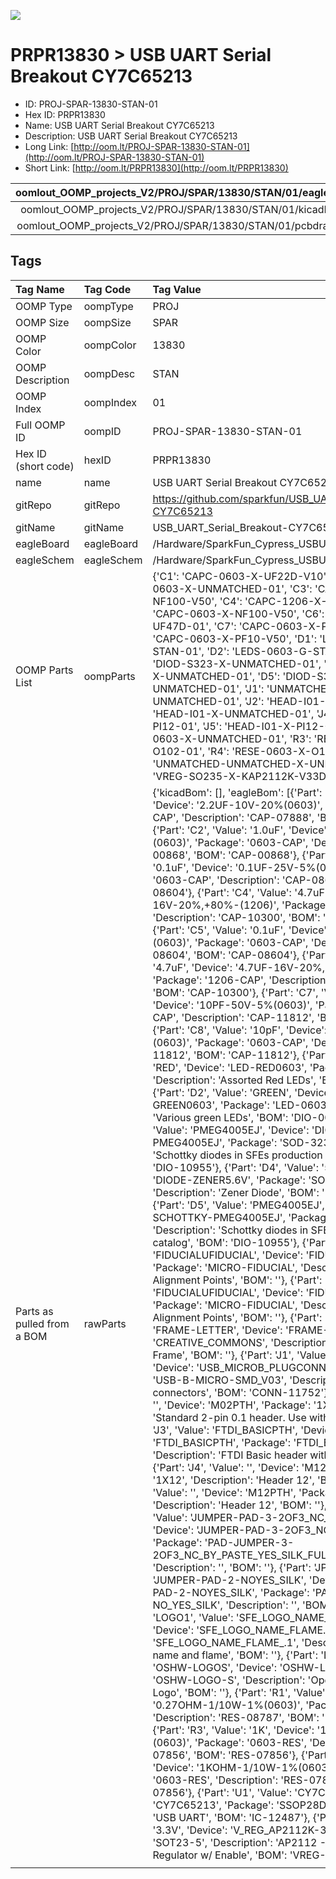 


  
![][im]
# PRPR13830 > USB UART Serial Breakout CY7C65213

- ID: PROJ-SPAR-13830-STAN-01
- Hex ID: PRPR13830
- Name: USB UART Serial Breakout CY7C65213
- Description: USB UART Serial Breakout CY7C65213
- Long Link: [http://oom.lt/PROJ-SPAR-13830-STAN-01](http://oom.lt/PROJ-SPAR-13830-STAN-01)
- Short Link: [http://oom.lt/PRPR13830](http://oom.lt/PRPR13830)
  

|oomlout_OOMP_projects_V2/PROJ/SPAR/13830/STAN/01/eagleImage.png|oomlout_OOMP_projects_V2/PROJ/SPAR/13830/STAN/01/eagleSchemImage.png|oomlout_OOMP_projects_V2/PROJ/SPAR/13830/STAN/01/kicadPcb3dFront.png|oomlout_OOMP_projects_V2/PROJ/SPAR/13830/STAN/01/kicadPcb3dBack.png|
| :---: | :---: | :---: | :---: |
|oomlout_OOMP_projects_V2/PROJ/SPAR/13830/STAN/01/kicadPcb3d.png|oomlout_OOMP_projects_V2/PROJ/SPAR/13830/STAN/01/bomBack.png|oomlout_OOMP_projects_V2/PROJ/SPAR/13830/STAN/01/bomFront.png|oomlout_OOMP_projects_V2/PROJ/SPAR/13830/STAN/01/pcbdraw.svg|
|oomlout_OOMP_projects_V2/PROJ/SPAR/13830/STAN/01/pcbdrawBack.svg||||

## Tags
  

|Tag Name|Tag Code|Tag Value|
| :--- | :--- | :--- |
|OOMP Type|oompType|PROJ|
|OOMP Size|oompSize|SPAR|
|OOMP Color|oompColor|13830|
|OOMP Description|oompDesc|STAN|
|OOMP Index|oompIndex|01|
|Full OOMP ID|oompID|PROJ-SPAR-13830-STAN-01|
|Hex ID (short code)|hexID|PRPR13830|
|name|name|USB UART Serial Breakout CY7C65213|
|gitRepo|gitRepo|https://github.com/sparkfun/USB_UART_Serial_Breakout-CY7C65213|
|gitName|gitName|USB_UART_Serial_Breakout-CY7C65213|
|eagleBoard|eagleBoard|/Hardware/SparkFun_Cypress_USBUART_BOB.brd|
|eagleSchem|eagleSchem|/Hardware/SparkFun_Cypress_USBUART_BOB.sch|
|OOMP Parts List|oompParts|{'C1': 'CAPC-0603-X-UF22D-V10', 'C2': 'CAPC-0603-X-UNMATCHED-01', 'C3': 'CAPC-0603-X-NF100-V50', 'C4': 'CAPC-1206-X-UF47D-01', 'C5': 'CAPC-0603-X-NF100-V50', 'C6': 'CAPC-1206-X-UF47D-01', 'C7': 'CAPC-0603-X-PF10-V50', 'C8': 'CAPC-0603-X-PF10-V50', 'D1': 'LEDS-0603-R-STAN-01', 'D2': 'LEDS-0603-G-STAN-01', 'D3': 'DIOD-S323-X-UNMATCHED-01', 'D4': 'DIOD-S323-X-UNMATCHED-01', 'D5': 'DIOD-S323-X-UNMATCHED-01', 'J1': 'UNMATCHED-UNMATCHED-X-UNMATCHED-01', 'J2': 'HEAD-I01-X-PI02-01', 'J3': 'HEAD-I01-X-UNMATCHED-01', 'J4': 'HEAD-I01-X-PI12-01', 'J5': 'HEAD-I01-X-PI12-01', 'R1': 'RESE-0603-X-UNMATCHED-01', 'R3': 'RESE-0603-X-O102-01', 'R4': 'RESE-0603-X-O102-01', 'U1': 'UNMATCHED-UNMATCHED-X-UNMATCHED-01', 'U2': 'VREG-SO235-X-KAP2112K-V33D'}|
|Parts as pulled from a BOM|rawParts|{'kicadBom': [], 'eagleBom': [{'Part': 'C1', 'Value': '2.2uF', 'Device': '2.2UF-10V-20%(0603)', 'Package': '0603-CAP', 'Description': 'CAP-07888', 'BOM': 'CAP-07888'}, {'Part': 'C2', 'Value': '1.0uF', 'Device': '1.0UF-16V-10%(0603)', 'Package': '0603-CAP', 'Description': 'CAP-00868', 'BOM': 'CAP-00868'}, {'Part': 'C3', 'Value': '0.1uF', 'Device': '0.1UF-25V-5%(0603)', 'Package': '0603-CAP', 'Description': 'CAP-08604', 'BOM': 'CAP-08604'}, {'Part': 'C4', 'Value': '4.7uF', 'Device': '4.7UF-16V-20%,+80%-(1206)', 'Package': '1206-CAP', 'Description': 'CAP-10300', 'BOM': 'CAP-10300'}, {'Part': 'C5', 'Value': '0.1uF', 'Device': '0.1UF-25V-5%(0603)', 'Package': '0603-CAP', 'Description': 'CAP-08604', 'BOM': 'CAP-08604'}, {'Part': 'C6', 'Value': '4.7uF', 'Device': '4.7UF-16V-20%,+80%-(1206)', 'Package': '1206-CAP', 'Description': 'CAP-10300', 'BOM': 'CAP-10300'}, {'Part': 'C7', 'Value': '10pF', 'Device': '10PF-50V-5%(0603)', 'Package': '0603-CAP', 'Description': 'CAP-11812', 'BOM': 'CAP-11812'}, {'Part': 'C8', 'Value': '10pF', 'Device': '10PF-50V-5%(0603)', 'Package': '0603-CAP', 'Description': 'CAP-11812', 'BOM': 'CAP-11812'}, {'Part': 'D1', 'Value': 'RED', 'Device': 'LED-RED0603', 'Package': 'LED-0603', 'Description': 'Assorted Red LEDs', 'BOM': 'DIO-00819'}, {'Part': 'D2', 'Value': 'GREEN', 'Device': 'LED-GREEN0603', 'Package': 'LED-0603', 'Description': 'Various green LEDs', 'BOM': 'DIO-00821'}, {'Part': 'D3', 'Value': 'PMEG4005EJ', 'Device': 'DIODE-SCHOTTKY-PMEG4005EJ', 'Package': 'SOD-323', 'Description': 'Schottky diodes in SFEs production catalog', 'BOM': 'DIO-10955'}, {'Part': 'D4', 'Value': '5.6V', 'Device': 'DIODE-ZENER5.6V', 'Package': 'SOD-323', 'Description': 'Zener Diode', 'BOM': 'DIO-12442'}, {'Part': 'D5', 'Value': 'PMEG4005EJ', 'Device': 'DIODE-SCHOTTKY-PMEG4005EJ', 'Package': 'SOD-323', 'Description': 'Schottky diodes in SFEs production catalog', 'BOM': 'DIO-10955'}, {'Part': 'FD1', 'Value': 'FIDUCIALUFIDUCIAL', 'Device': 'FIDUCIALUFIDUCIAL', 'Package': 'MICRO-FIDUCIAL', 'Description': 'Fiducial Alignment Points', 'BOM': ''}, {'Part': 'FD2', 'Value': 'FIDUCIALUFIDUCIAL', 'Device': 'FIDUCIALUFIDUCIAL', 'Package': 'MICRO-FIDUCIAL', 'Description': 'Fiducial Alignment Points', 'BOM': ''}, {'Part': 'FRAME1', 'Value': 'FRAME-LETTER', 'Device': 'FRAME-LETTER', 'Package': 'CREATIVE_COMMONS', 'Description': 'Schematic Frame', 'BOM': ''}, {'Part': 'J1', 'Value': 'MICROB', 'Device': 'USB_MICROB_PLUGCONN-11752', 'Package': 'USB-B-MICRO-SMD_V03', 'Description': 'USB Micro-B connectors', 'BOM': 'CONN-11752'}, {'Part': 'J2', 'Value': '', 'Device': 'M02PTH', 'Package': '1X02', 'Description': 'Standard 2-pin 0.1 header. Use with', 'BOM': ''}, {'Part': 'J3', 'Value': 'FTDI_BASICPTH', 'Device': 'FTDI_BASICPTH', 'Package': 'FTDI_BASIC', 'Description': 'FTDI Basic header with labels', 'BOM': ''}, {'Part': 'J4', 'Value': '', 'Device': 'M12PTH', 'Package': '1X12', 'Description': 'Header 12', 'BOM': ''}, {'Part': 'J5', 'Value': '', 'Device': 'M12PTH', 'Package': '1X12', 'Description': 'Header 12', 'BOM': ''}, {'Part': 'JP1', 'Value': 'JUMPER-PAD-3-2OF3_NC_BY_PASTE', 'Device': 'JUMPER-PAD-3-2OF3_NC_BY_PASTE', 'Package': 'PAD-JUMPER-3-2OF3_NC_BY_PASTE_YES_SILK_FULL_BOX', 'Description': '', 'BOM': ''}, {'Part': 'JP2', 'Value': 'JUMPER-PAD-2-NOYES_SILK', 'Device': 'JUMPER-PAD-2-NOYES_SILK', 'Package': 'PAD-JUMPER-2-NO_YES_SILK', 'Description': '', 'BOM': ''}, {'Part': 'LOGO1', 'Value': 'SFE_LOGO_NAME_FLAME.1_INCH', 'Device': 'SFE_LOGO_NAME_FLAME.1_INCH', 'Package': 'SFE_LOGO_NAME_FLAME_.1', 'Description': 'SFE Logo, name and flame', 'BOM': ''}, {'Part': 'LOGO2', 'Value': 'OSHW-LOGOS', 'Device': 'OSHW-LOGOS', 'Package': 'OSHW-LOGO-S', 'Description': 'Open Source Hardware Logo', 'BOM': ''}, {'Part': 'R1', 'Value': '0.27', 'Device': '0.27OHM-1/10W-1%(0603)', 'Package': '0603-RES', 'Description': 'RES-08787', 'BOM': 'RES-08787'}, {'Part': 'R3', 'Value': '1K', 'Device': '1KOHM-1/10W-1%(0603)', 'Package': '0603-RES', 'Description': 'RES-07856', 'BOM': 'RES-07856'}, {'Part': 'R4', 'Value': '1K', 'Device': '1KOHM-1/10W-1%(0603)', 'Package': '0603-RES', 'Description': 'RES-07856', 'BOM': 'RES-07856'}, {'Part': 'U1', 'Value': 'CY7C65213', 'Device': 'CY7C65213', 'Package': 'SSOP28DB', 'Description': 'USB UART', 'BOM': 'IC-12487'}, {'Part': 'U2', 'Value': '3.3V', 'Device': 'V_REG_AP2112K-3.3V', 'Package': 'SOT23-5', 'Description': 'AP2112 - 600mA CMOS LDO Regulator w/ Enable', 'BOM': 'VREG-12457'}]}|
||||



[im]: PROJ/SPAR/13830/STAN/01/kicadPcb3d_450.png
